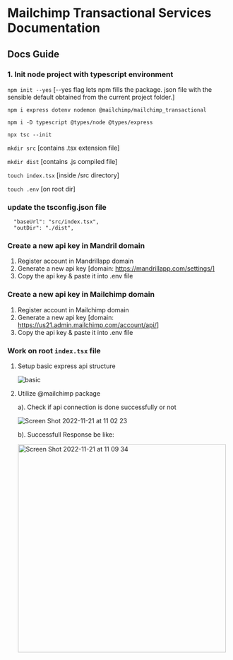 # Mailchimp Transactional Services Documentation

## Docs Guide
### 1. Init node project with typescript environment
   `npm init --yes`      [--yes flag lets npm fills the package. json file with the sensible default obtained from the current project folder.]
   
   `npm i express dotenv nodemon @mailchimp/mailchimp_transactional`
   
   `npm i -D typescript @types/node @types/express`

   `npx tsc --init`
   
   `mkdir src`           [contains .tsx extension file]
   
   `mkdir dist`          [contains .js compiled file]
   
   `touch index.tsx`     [inside /src directory]
   
   `touch .env`          [on root dir]

### update the tsconfig.json file
   ```
     "baseUrl": "src/index.tsx", 
     "outDir": "./dist",
   ```

### Create a new api key in Mandril domain 
  1. Register account in Mandrillapp domain
  2. Generate a new api key [domain: https://mandrillapp.com/settings/]
  3. Copy the api key & paste it into .env file 

### Create a new api key in Mailchimp domain 
  1. Register account in Mailchimp domain
  2. Generate a new api key [domain: https://us21.admin.mailchimp.com/account/api/]
  3. Copy the api key & paste it into .env file 
  
### Work on root `index.tsx` file

  1. Setup basic express api structure 
     
     ![basic](https://user-images.githubusercontent.com/64581460/202972519-10e091e0-5a19-431f-96b2-731c5a1def66.png)

    
  2. Utilize @mailchimp package
  
     a). Check if api connection is done successfully or not
     
       ![Screen Shot 2022-11-21 at 11 02 23](https://user-images.githubusercontent.com/64581460/202971141-8c2935b1-0c03-4beb-97fb-6786e6324540.png)
     
     b). Successfull Response be like:
     
       <img width="471" alt="Screen Shot 2022-11-21 at 11 09 34" src="https://user-images.githubusercontent.com/64581460/202972021-7490a79b-f8a5-44eb-9671-939cf88b69c2.png">



  

